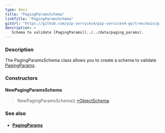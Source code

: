 ```yaml
---
type: docs
title: "PagingParamsSchema"
linkTitle: "PagingParamsSchema"
gitUrl: "https://github.com/pip-services4/pip-services4-go/tree/main/pip-services4-data-go"
description: >
   Schema to validate [PagingParams](../../data/paging_params).
---
```


### Description

The PagingParamsSchema class allows you to create a schema to validate [PagingParams](../../query/paging_params).

### Constructors

#### NewPagingParamsSchema
> NewPagingParamsSchema() [*ObjectSchema](object_schema)

### See also
- #### [PagingParams](../../query/paging_params)

